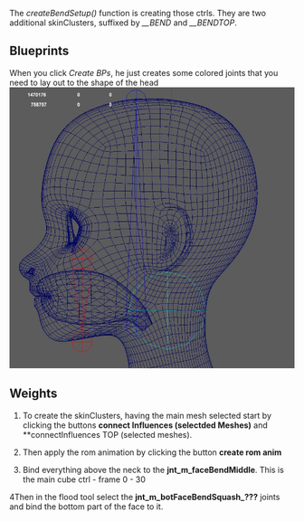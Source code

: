 
The *createBendSetup()* function is creating those ctrls. They are two additional skinClusters, suffixed by *__BEND* and *__BENDTOP*.

## Blueprints
When you click *Create BPs*, he just creates some colored joints that you need to lay out to the shape of the head
![Alt text](../images/bend_blueprints.jpg)


## Weights
1. To create the skinClusters, having the main mesh selected start by clicking the buttons **connect Influences (selectded Meshes)** and 
**connectInfluences TOP (selected meshes).

2. Then apply the rom animation by clicking the button **create rom anim**

3. Bind everything above the neck to the **jnt_m_faceBendMiddle**. This is the main cube ctrl - frame 0 - 30

4Then in the flood tool select the **jnt_m_botFaceBendSquash_???** joints and bind the bottom part of the face to it.